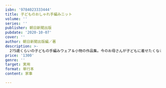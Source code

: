 ```yaml
---
isbn: '9784023333444'
title: 子どものおしゃれ手編みニット
volume: ''
series: ''
publisher: 朝日新聞出版
pubdate: '2020-10-07'
cover: ''
author: 朝日新聞出版編／著
description: >-
  2?5歳くらいの子どもの手編みウェア＆小物の作品集。今のお母さんが子どもに着せたくなるような作品、既製品のようなおしゃれ感のあるセーターを中心に、流行のボア素材を使ったアイテムなど新鮮味のある作品も取り入れて、バリエーション豊かに紹介
price: '1300'
genre: ''
target: 実用
format: 単行本
content: 家事

---
```

